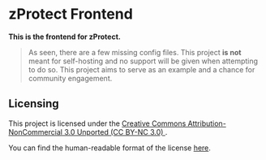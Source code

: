 # zProtect Frontend

**This is the frontend for zProtect.**

> As seen, there are a few missing config files. This project **is not** meant for self-hosting and no support will be given when attempting to do so. This project aims to serve as an example and a chance for community engagement.

## Licensing

This project is licensed under the [Creative Commons Attribution-NonCommercial 3.0 Unported (CC BY-NC 3.0)
](https://creativecommons.org/licenses/by-nc/3.0/legalcode). 

You can find the human-readable format of the license [here](https://creativecommons.org/licenses/by-nc/3.0/). 

